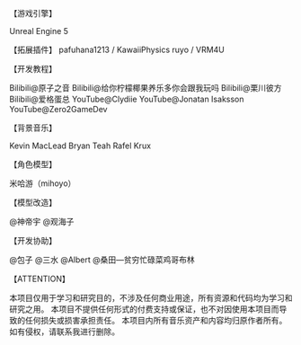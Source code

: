 


【游戏引擎】

Unreal Engine 5



【拓展插件】
pafuhana1213 / KawaiiPhysics
ruyo / VRM4U



【开发教程】

Bilibili@原子之音
Bilibili@给你柠檬椰果养乐多你会跟我玩吗
Bilibili@栗川彼方
Bilibili@爱格蛋总
YouTube@Clydiie
YouTube@Jonatan Isaksson
YouTube@Zero2GameDev



【背景音乐】

Kevin MacLead
Bryan Teah
Rafel Krux



【角色模型】

米哈游（mihoyo）



【模型改造】

@神帝宇
@观海子



【开发协助】

@包子
@三水
@Albert
@桑田—贫穷忙碌菜鸡哥布林



【ATTENTION】

本项目仅用于学习和研究目的，不涉及任何商业用途，所有资源和代码均为学习和研究之用。
本项目不提供任何形式的付费支持或保证，也不对因使用本项目而导致的任何损失或损害承担责任。
本项目内所有音乐资产和内容均归原作者所有。如有侵权，请联系我进行删除。


